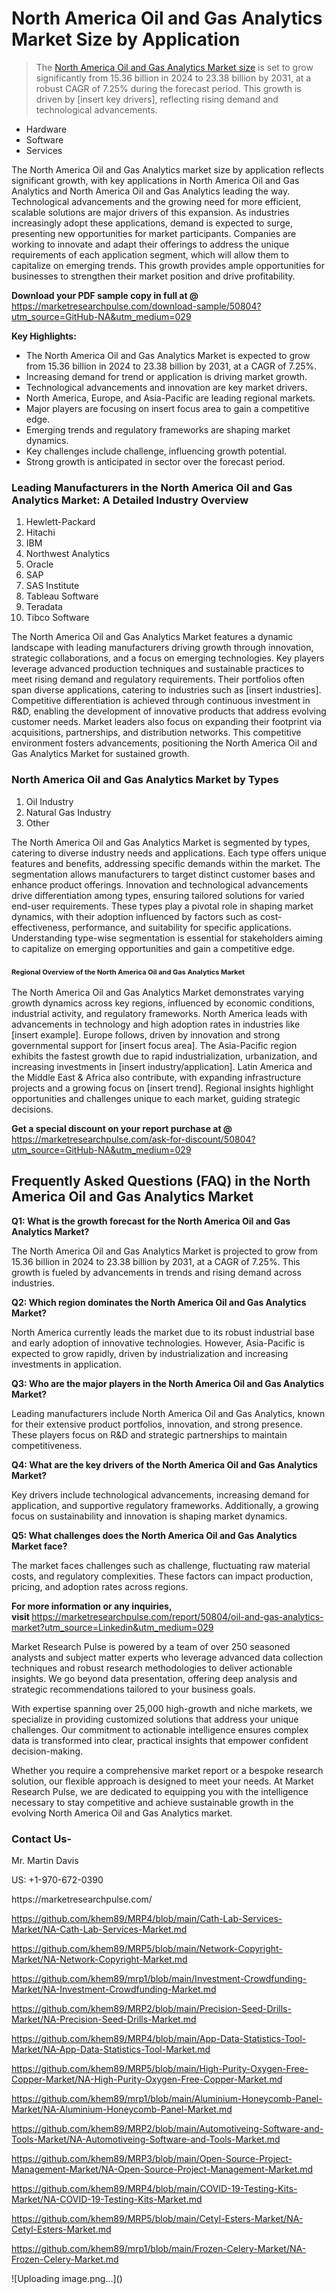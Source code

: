 <h1>North America Oil and Gas Analytics Market&nbsp;Size by Application</h1><blockquote><p>The <a href="https://marketresearchpulse.com/download-sample/50804?utm_source=GitHub-NA&amp;utm_medium=029">North America Oil and Gas Analytics Market size</a> is set to grow significantly from 15.36 billion in 2024 to 23.38 billion by 2031, at a robust CAGR of 7.25% during the forecast period. This growth is driven by [insert key drivers], reflecting rising demand and technological advancements.</p></blockquote><ul><li>Hardware<li> Software<li> Services</li></ul><p>The North America Oil and Gas Analytics market size by application reflects significant growth, with key applications in North America Oil and Gas Analytics and North America Oil and Gas Analytics leading the way. Technological advancements and the growing need for more efficient, scalable solutions are major drivers of this expansion. As industries increasingly adopt these applications, demand is expected to surge, presenting new opportunities for market participants. Companies are working to innovate and adapt their offerings to address the unique requirements of each application segment, which will allow them to capitalize on emerging trends. This growth provides ample opportunities for businesses to strengthen their market position and drive profitability.</p><p><strong>Download your PDF sample copy in full at @ </strong><a href="https://marketresearchpulse.com/download-sample/50804?utm_source=GitHub-NA&amp;utm_medium=029">https://marketresearchpulse.com/download-sample/50804?utm_source=GitHub-NA&amp;utm_medium=029</a></p><p><strong>Key Highlights: </strong></p><ul><li>The North America Oil and Gas Analytics Market is expected to grow from 15.36 billion in 2024 to 23.38 billion by 2031, at a CAGR of 7.25%.</li><li>Increasing demand for trend or application is driving market growth.</li><li>Technological advancements and innovation are key market drivers.</li><li>North America, Europe, and Asia-Pacific are leading regional markets.</li><li>Major players are focusing on insert focus area to gain a competitive edge.</li><li>Emerging trends and regulatory frameworks are shaping market dynamics.</li><li>Key challenges include challenge, influencing growth potential.</li><li>Strong growth is anticipated in sector over the forecast period.</li></ul><h3>Leading Manufacturers in the North America Oil and Gas Analytics Market: A Detailed Industry Overview</h3><ol><li>Hewlett-Packard</li><li>Hitachi</li><li>IBM</li><li>Northwest Analytics</li><li>Oracle</li><li>SAP</li><li>SAS Institute</li><li>Tableau Software</li><li>Teradata</li><li>Tibco Software</li></ol><div class="flex max-w-full flex-col flex-grow"><div class="min-h-8 text-message flex w-full flex-col items-end gap-2 whitespace-normal break-words [.text-message+&amp;]:mt-5" dir="auto" data-message-author-role="assistant" data-message-id="fd8432e4-4910-450d-b182-61b7bfb0a01f" data-message-model-slug="gpt-4o"><div class="flex w-full flex-col gap-1 empty:hidden first:pt-[3px]"><div class="markdown prose w-full break-words dark:prose-invert light"><p>The North America Oil and Gas Analytics Market features a dynamic landscape with leading manufacturers driving growth through innovation, strategic collaborations, and a focus on emerging technologies. Key players leverage advanced production techniques and sustainable practices to meet rising demand and regulatory requirements. Their portfolios often span diverse applications, catering to industries such as [insert industries]. Competitive differentiation is achieved through continuous investment in R&amp;D, enabling the development of innovative products that address evolving customer needs. Market leaders also focus on expanding their footprint via acquisitions, partnerships, and distribution networks. This competitive environment fosters advancements, positioning the North America Oil and Gas Analytics Market for sustained growth.</p></div></div></div></div><h3>North America Oil and Gas Analytics Market by Types</h3><ol><li>Oil Industry<li> Natural Gas Industry<li> Other</li></ol><div class="flex max-w-full flex-col flex-grow"><div class="min-h-8 text-message flex w-full flex-col items-end gap-2 whitespace-normal break-words [.text-message+&amp;]:mt-5" dir="auto" data-message-author-role="assistant" data-message-id="084470be-0bb7-4664-bddf-5156b4f41249" data-message-model-slug="gpt-4o-mini"><div class="flex w-full flex-col gap-1 empty:hidden first:pt-[3px]"><div class="markdown prose w-full break-words dark:prose-invert light"><p>The North America Oil and Gas Analytics Market is segmented by types, catering to diverse industry needs and applications. Each type offers unique features and benefits, addressing specific demands within the market. The segmentation allows manufacturers to target distinct customer bases and enhance product offerings. Innovation and technological advancements drive differentiation among types, ensuring tailored solutions for varied end-user requirements. These types play a pivotal role in shaping market dynamics, with their adoption influenced by factors such as cost-effectiveness, performance, and suitability for specific applications. Understanding type-wise segmentation is essential for stakeholders aiming to capitalize on emerging opportunities and gain a competitive edge.</p></div></div></div></div><h3><span style="font-size: 11px;">Regional Overview of the North America Oil and Gas Analytics Market</span></h3><div class="flex max-w-full flex-col flex-grow"><div class="min-h-8 text-message flex w-full flex-col items-end gap-2 whitespace-normal break-words [.text-message+&amp;]:mt-5" dir="auto" data-message-author-role="assistant" data-message-id="e9038762-ce64-4e30-91c9-9bd413514231" data-message-model-slug="gpt-4o-mini"><div class="flex w-full flex-col gap-1 empty:hidden first:pt-[3px]"><div class="markdown prose w-full break-words dark:prose-invert light"><p>The North America Oil and Gas Analytics Market demonstrates varying growth dynamics across key regions, influenced by economic conditions, industrial activity, and regulatory frameworks. North America leads with advancements in technology and high adoption rates in industries like [insert example]. Europe follows, driven by innovation and strong governmental support for [insert focus area]. The Asia-Pacific region exhibits the fastest growth due to rapid industrialization, urbanization, and increasing investments in [insert industry/application]. Latin America and the Middle East &amp; Africa also contribute, with expanding infrastructure projects and a growing focus on [insert trend]. Regional insights highlight opportunities and challenges unique to each market, guiding strategic decisions.</p></div></div></div></div><p><strong>Get a special discount on your report purchase at @ </strong><a href="https://marketresearchpulse.com/ask-for-discount/50804?utm_source=GitHub-NA&amp;utm_medium=029">https://marketresearchpulse.com/ask-for-discount/50804?utm_source=GitHub-NA&amp;utm_medium=029</a></p><h2>Frequently Asked Questions (FAQ) in the North America Oil and Gas Analytics Market</h2><p><strong>Q1: What is the growth forecast for the North America Oil and Gas Analytics Market?</strong></p><p>The North America Oil and Gas Analytics Market is projected to grow from 15.36 billion in 2024 to 23.38 billion by 2031, at a CAGR of 7.25%. This growth is fueled by advancements in trends and rising demand across industries.</p><p><strong>Q2: Which region dominates the North America Oil and Gas Analytics Market?</strong></p><p>North America currently leads the market due to its robust industrial base and early adoption of innovative technologies. However, Asia-Pacific is expected to grow rapidly, driven by industrialization and increasing investments in application.</p><p><strong>Q3: Who are the major players in the North America Oil and Gas Analytics Market?</strong></p><p>Leading manufacturers include North America Oil and Gas Analytics, known for their extensive product portfolios, innovation, and strong presence. These players focus on R&amp;D and strategic partnerships to maintain competitiveness.</p><p><strong>Q4: What are the key drivers of the North America Oil and Gas Analytics Market?</strong></p><p>Key drivers include technological advancements, increasing demand for application, and supportive regulatory frameworks. Additionally, a growing focus on sustainability and innovation is shaping market dynamics.</p><p><strong>Q5: What challenges does the North America Oil and Gas Analytics Market face?</strong></p><p>The market faces challenges such as challenge, fluctuating raw material costs, and regulatory complexities. These factors can impact production, pricing, and adoption rates across regions.</p><p><strong>For more information or any inquiries, visit&nbsp;</strong><a href="https://marketresearchpulse.com/report/50804/oil-and-gas-analytics-market?utm_source=Linkedin&utm_medium=029">https://marketresearchpulse.com/report/50804/oil-and-gas-analytics-market?utm_source=Linkedin&utm_medium=029</a></p><p>Market Research Pulse is powered by a team of over 250 seasoned analysts and subject matter experts who leverage advanced data collection techniques and robust research methodologies to deliver actionable insights. We go beyond data presentation, offering deep analysis and strategic recommendations tailored to your business goals.</p><p>With expertise spanning over 25,000 high-growth and niche markets, we specialize in providing customized solutions that address your unique challenges. Our commitment to actionable intelligence ensures complex data is transformed into clear, practical insights that empower confident decision-making.</p><p>Whether you require a comprehensive market report or a bespoke research solution, our flexible approach is designed to meet your needs. At Market Research Pulse, we are dedicated to equipping you with the intelligence necessary to stay competitive and achieve sustainable growth in the evolving North America Oil and Gas Analytics market.</p><h3><strong>Contact Us-</strong></h3><p>Mr. Martin Davis</p><p>US: +1-970-672-0390</p><p>https://marketresearchpulse.com/</p><p><a href="https://github.com/khem89/MRP4/blob/main/Cath-Lab-Services-Market/NA-Cath-Lab-Services-Market.md">https://github.com/khem89/MRP4/blob/main/Cath-Lab-Services-Market/NA-Cath-Lab-Services-Market.md</a></p><p><a href="https://github.com/khem89/MRP5/blob/main/Network-Copyright-Market/NA-Network-Copyright-Market.md">https://github.com/khem89/MRP5/blob/main/Network-Copyright-Market/NA-Network-Copyright-Market.md</a></p><p><a href="https://github.com/khem89/mrp1/blob/main/Investment-Crowdfunding-Market/NA-Investment-Crowdfunding-Market.md">https://github.com/khem89/mrp1/blob/main/Investment-Crowdfunding-Market/NA-Investment-Crowdfunding-Market.md</a></p><p><a href="https://github.com/khem89/MRP2/blob/main/Precision-Seed-Drills-Market/NA-Precision-Seed-Drills-Market.md">https://github.com/khem89/MRP2/blob/main/Precision-Seed-Drills-Market/NA-Precision-Seed-Drills-Market.md</a></p><p><a href="https://github.com/khem89/MRP4/blob/main/App-Data-Statistics-Tool-Market/NA-App-Data-Statistics-Tool-Market.md">https://github.com/khem89/MRP4/blob/main/App-Data-Statistics-Tool-Market/NA-App-Data-Statistics-Tool-Market.md</a></p><p><a href="https://github.com/khem89/MRP5/blob/main/High-Purity-Oxygen-Free-Copper-Market/NA-High-Purity-Oxygen-Free-Copper-Market.md">https://github.com/khem89/MRP5/blob/main/High-Purity-Oxygen-Free-Copper-Market/NA-High-Purity-Oxygen-Free-Copper-Market.md</a></p><p><a href="https://github.com/khem89/mrp1/blob/main/Aluminium-Honeycomb-Panel-Market/NA-Aluminium-Honeycomb-Panel-Market.md">https://github.com/khem89/mrp1/blob/main/Aluminium-Honeycomb-Panel-Market/NA-Aluminium-Honeycomb-Panel-Market.md</a></p><p><a href="https://github.com/khem89/MRP2/blob/main/Automotiveing-Software-and-Tools-Market/NA-Automotiveing-Software-and-Tools-Market.md">https://github.com/khem89/MRP2/blob/main/Automotiveing-Software-and-Tools-Market/NA-Automotiveing-Software-and-Tools-Market.md</a></p><p><a href="https://github.com/khem89/MRP3/blob/main/Open-Source-Project-Management-Market/NA-Open-Source-Project-Management-Market.md">https://github.com/khem89/MRP3/blob/main/Open-Source-Project-Management-Market/NA-Open-Source-Project-Management-Market.md</a></p><p><a href="https://github.com/khem89/MRP4/blob/main/COVID-19-Testing-Kits-Market/NA-COVID-19-Testing-Kits-Market.md">https://github.com/khem89/MRP4/blob/main/COVID-19-Testing-Kits-Market/NA-COVID-19-Testing-Kits-Market.md</a></p><p><a href="https://github.com/khem89/MRP5/blob/main/Cetyl-Esters-Market/NA-Cetyl-Esters-Market.md">https://github.com/khem89/MRP5/blob/main/Cetyl-Esters-Market/NA-Cetyl-Esters-Market.md</a></p><p><a href="https://github.com/khem89/mrp1/blob/main/Frozen-Celery-Market/NA-Frozen-Celery-Market.md">https://github.com/khem89/mrp1/blob/main/Frozen-Celery-Market/NA-Frozen-Celery-Market.md</a></p>
![Uploading image.png…]()
